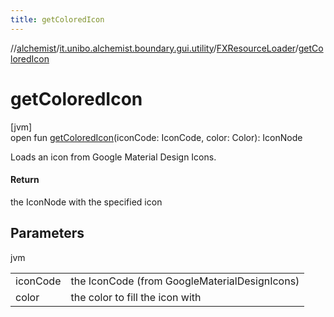 ```yaml
---
title: getColoredIcon
---
```

//[alchemist](../../../index.html)/[it.unibo.alchemist.boundary.gui.utility](../index.html)/[FXResourceLoader](index.html)/[getColoredIcon](get-colored-icon.html)



# getColoredIcon



[jvm]\
open fun [getColoredIcon](get-colored-icon.html)(iconCode: IconCode, color: Color): IconNode



Loads an icon from Google Material Design Icons.



#### Return



the IconNode with the specified icon



## Parameters


jvm

| | |
|---|---|
| iconCode | the IconCode (from GoogleMaterialDesignIcons) |
| color | the color to fill the icon with |





